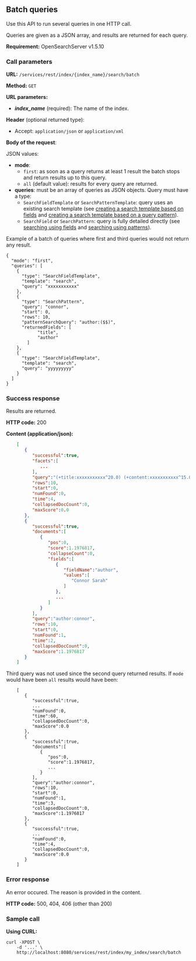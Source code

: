 ## Batch queries

Use this API to run several queries in one HTTP call.

Queries are given as a JSON array, and results are returned for each query.

**Requirement:** OpenSearchServer v1.5.10

### Call parameters

**URL:** ```/services/rest/index/{index_name}/search/batch```

**Method:** ```GET```

**URL parameters:**

- _**index_name**_ (required): The name of the index.

**Header** (optional returned type):

- Accept: ```application/json``` or ```application/xml```

**Body of the request**:

JSON values:

* **mode**: 
    * `first`: as soon as a query returns at least 1 result the batch stops and return results up to this query.
    * `all` (default value): results for every query are returned.
* **queries**: must be an array of queries as JSON objects. Query must have a type:
    * `SearchFieldTemplate` or `SearchPatternTemplate`: query uses an existing search template (see [creating a search template based on fields](http://www.opensearchserver.com/documentation/api_v2/searching_using_fields/template_create_update.md) and [creating a search template based on a query pattern](http://www.opensearchserver.com/documentation/api_v2/searching_using_patterns/template_create_update.md)).
    * `SearchField` or `SearchPattern`: query is fully detailed directly (see [searching using fields](http://www.opensearchserver.com/documentation/api_v2/searching_using_fields/search.md) and [searching using patterns](http://www.opensearchserver.com/documentation/api_v2/searching_using_patterns/search.md)).

Example of a batch of queries where first and third queries would not return any result.
 
    { 
	  "mode": "first",
	  "queries": [
	    { 
	      "type": "SearchFieldTemplate",
	      "template": "search",
	      "query": "xxxxxxxxxxx"
	    },
	    { 
	      "type": "SearchPattern",
	      "query": "connor",
	      "start": 0,
	      "rows": 10,
	      "patternSearchQuery": "author:($$)",
	      "returnedFields": [
	            "title",
	            "author"
	        ]
	    },
	    { 
	      "type": "SearchFieldTemplate",
	      "template": "search",
	      "query": "yyyyyyyyy"
	    }
	  ]
    }


### Success response
Results are returned.

**HTTP code:**
200

**Content (application/json):**

```json    
	[  
	   {  
	      "successful":true,
	      "facets":[  
	         ...
	      ],
	      "query":"(+title:xxxxxxxxxxx^20.0) (+content:xxxxxxxxxxx^15.0) (+titleStandard:xxxxxxxxxxx^18.0) (+contentStandard:xxxxxxxxxxx^12.0) (+category:xxxxxxxxxxx^5.0) (+author:xxxxxxxxxxx)",
	      "rows":10,
	      "start":0,
	      "numFound":0,
	      "time":4,
	      "collapsedDocCount":0,
	      "maxScore":0.0
	   },
	   {  
	      "successful":true,
	      "documents":[  
	         {  
	            "pos":0,
	            "score":1.1976817,
	            "collapseCount":0,
	            "fields":[  
	               {  
	                  "fieldName":"author",
	                  "values":[  
	                     "Connor Sarah"
	                  ]
	               },
	               ...
	            ]
	         }
	      ],
	      "query":"author:connor",
	      "rows":10,
	      "start":0,
	      "numFound":1,
	      "time":2,
	      "collapsedDocCount":0,
	      "maxScore":1.1976817
	   }
	]
```
   
Third query was not used since the second query returned results. If `mode` would have been `all` results would have been:
	
```
	[  
	   {  
	      "successful":true,
	      ...
	      "numFound":0,
	      "time":60,
	      "collapsedDocCount":0,
	      "maxScore":0.0
	   },
	   {  
	      "successful":true,
	      "documents":[  
	         {  
	            "pos":0,
	            "score":1.1976817,
	            ...
	         }
	      ],
	      "query":"author:connor",
	      "rows":10,
	      "start":0,
	      "numFound":1,
	      "time":3,
	      "collapsedDocCount":0,
	      "maxScore":1.1976817
	   },
	   {  
	      "successful":true,
	      ...
	      "numFound":0,
	      "time":4,
	      "collapsedDocCount":0,
	      "maxScore":0.0
	   }
	]
```

### Error response

An error occured. The reason is provided in the content.

**HTTP code:**
500, 404, 406 (other than 200)
    

### Sample call

**Using CURL:**

    curl -XPOST \ 
		-d '...' \ 
		http://localhost:8080/services/rest/index/my_index/search/batch
    

